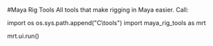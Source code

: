 #Maya Rig Tools
All tools that make rigging in Maya easier. 
Call:

import os
os.sys.path.append("C\tools")
import maya_rig_tools as mrt

mrt.ui.run()

